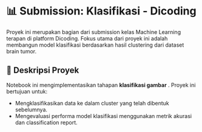# 📊 Submission: Klasifikasi - Dicoding

Proyek ini merupakan bagian dari submission kelas Machine Learning terapan di platform Dicoding. Fokus utama dari proyek ini adalah membangun model klasifikasi berdasarkan hasil clustering dari dataset brain tumor.

## 📝 Deskripsi Proyek

Notebook ini mengimplementasikan tahapan **klasifikasi gambar** . Proyek ini bertujuan untuk:

- Mengklasifikasikan data ke dalam cluster yang telah dibentuk sebelumnya.
- Mengevaluasi performa model klasifikasi menggunakan metrik akurasi dan classification report.
